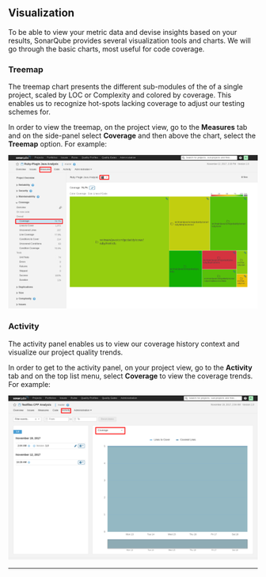 ## Visualization

To be able to view your metric data and devise insights based on your results, SonarQube provides several visualization tools and charts. We will go through the basic charts, most useful for code coverage.

### Treemap

The treemap chart presents the different sub-modules of the of a single project, scaled by LOC or Complexity and colored by coverage. This enables us to recognize hot-spots lacking coverage to adjust our testing schemes for.

In order to view the treemap, on the project view, go to the **Measures** tab and on the side-panel select **Coverage** and then above the chart, select the **Treemap** option. For example:

![Treemap](../res/visual-treemap.png)

### Activity

The activity panel enables us to view our coverage history context and visualize our project quality trends.

In order to get to the activity panel, on your project view, go to the **Activity** tab and on the top list menu, select **Coverage** to view the coverage trends. For example:

![Activity](../res/visual-activity.png)

----
